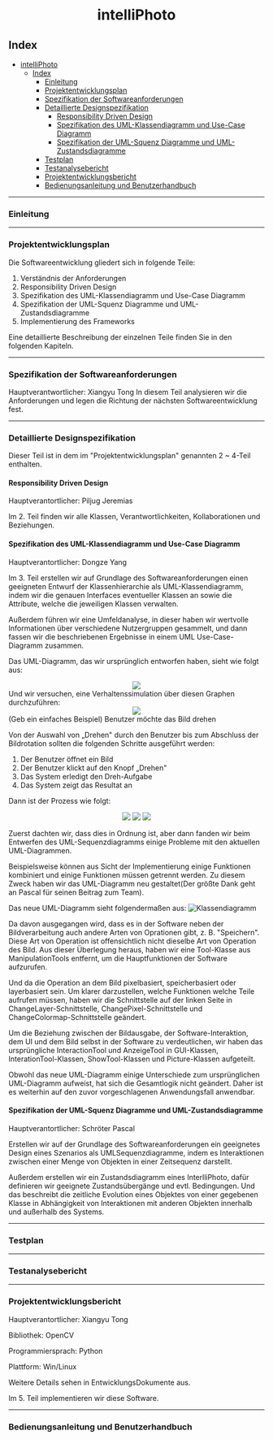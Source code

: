 <div align = "center">

# intelliPhoto

</div>

## Index
<!-- TOC -->

- [intelliPhoto](#intelliphoto)
  - [Index](#index)
    - [Einleitung](#einleitung)
    - [Projektentwicklungsplan](#projektentwicklungsplan)
    - [Spezifikation der Softwareanforderungen](#spezifikation-der-softwareanforderungen)
    - [Detaillierte Designspezifikation](#detaillierte-designspezifikation)
      - [Responsibility Driven Design](#responsibility-driven-design)
      - [Spezifikation des UML-Klassendiagramm und Use-Case Diagramm](#spezifikation-des-uml-klassendiagramm-und-use-case-diagramm)
      - [Spezifikation der UML-Squenz Diagramme und UML-Zustandsdiagramme](#spezifikation-der-uml-squenz-diagramme-und-uml-zustandsdiagramme)
    - [Testplan](#testplan)
    - [Testanalysebericht](#testanalysebericht)
    - [Projektentwicklungsbericht](#projektentwicklungsbericht)
    - [Bedienungsanleitung und Benutzerhandbuch](#bedienungsanleitung-und-benutzerhandbuch)

<!-- /TOC -->


-----------------------

### Einleitung

-----------------

### Projektentwicklungsplan
Die Softwareentwicklung gliedert sich in folgende Teile:
  1. Verständnis der Anforderungen 
  2. Responsibility Driven Design
  3. Spezifikation des UML-Klassendiagramm und Use-Case Diagramm
  4. Spezifikation der UML-Squenz Diagramme und UML-Zustandsdiagramme
  5. Implementierung des Frameworks
   
Eine detaillierte Beschreibung der einzelnen Teile finden Sie in den folgenden Kapiteln.

----------------
### Spezifikation der Softwareanforderungen
Hauptverantwortlicher: Xiangyu Tong
In diesem Teil analysieren wir die Anforderungen und legen die Richtung der nächsten Softwareentwicklung fest.

--------------
### Detaillierte Designspezifikation
Dieser Teil ist in dem im "Projektentwicklungsplan" genannten 2 ~ 4-Teil enthalten.

#### Responsibility Driven Design
Hauptverantortlicher: Piljug Jeremias  

Im 2. Teil finden wir alle Klassen, Verantwortlichkeiten, Kollaborationen und Beziehungen.  

#### Spezifikation des UML-Klassendiagramm und Use-Case Diagramm
Hauptverantortlicher: Dongze Yang  

Im 3. Teil erstellen wir auf Grundlage des Softwareanforderungen einen geeigneten Entwurf der Klassenhierarchie als UML-Klassendiagramm, indem wir die genauen Interfaces eventueller Klassen an sowie die Attribute, welche die jeweiligen Klassen verwalten.

Außerdem führen wir eine Umfeldanalyse, in dieser haben wir wertvolle Informationen über verschiedene Nutzergruppen gesammelt, und dann fassen wir die beschriebenen Ergebnisse in einem UML Use-Case-Diagramm zusammen.

Das UML-Diagramm, das wir ursprünglich entworfen haben, sieht wie folgt aus:  
<div align="center">
<img src="https://raw.githubusercontent.com/XYTong/software-engineer/master/Ue3/3.png" >
</div>
Und wir versuchen, eine Verhaltenssimulation über diesen Graphen durchzuführen:  

<div align="center">
<img src="https://raw.githubusercontent.com/XYTong/software-engineer/master/Ue3/uc1.png">
</div>
(Geb ein einfaches Beispiel) Benutzer möchte das Bild drehen 

Von der Auswahl von „Drehen" durch den Benutzer bis zum Abschluss der Bildrotation sollten die folgenden Schritte ausgeführt werden:
1. Der Benutzer öffnet ein Bild
2. Der Benutzer klickt auf den Knopf „Drehen"
3. Das System erledigt den Dreh-Aufgabe
4. Das System zeigt das Resultat an

Dann ist der Prozess wie folgt:
<div align="center">
<img src="https://raw.githubusercontent.com/XYTong/software-engineer/master/Ue3/sc1.png" >
<img src="https://raw.githubusercontent.com/XYTong/software-engineer/master/Ue3/sc2.png" >
<img src="https://raw.githubusercontent.com/XYTong/software-engineer/master/Ue3/sc3.png" >
</div>

Zuerst dachten wir, dass dies in Ordnung ist, aber dann fanden wir beim Entwerfen des UML-Sequenzdiagramms einige Probleme mit den aktuellen UML-Diagrammen.

Beispielsweise können aus Sicht der Implementierung einige Funktionen kombiniert und einige Funktionen müssen getrennt werden. Zu diesem Zweck haben wir das UML-Diagramm neu gestaltet(Der größte Dank geht an Pascal für seinen Beitrag zum Team).

Das neue UML-Diagramm sieht folgendermaßen aus:
![Klassendiagramm](https://raw.githubusercontent.com/XYTong/software-engineer/master/Ue4/Klassendiagramm_v2.svg?sanitize=true)

Da davon ausgegangen wird, dass es in der Software neben der Bildverarbeitung auch andere Arten von Oprationen gibt, z. B. "Speichern". Diese Art von Operation ist offensichtlich nicht dieselbe Art von Operation des Bild. Aus dieser Überlegung heraus, haben wir eine Tool-Klasse aus ManipulationTools entfernt, um die Hauptfunktionen der Software aufzurufen. 

Und da die Operation an dem Bild pixelbasiert, speicherbasiert oder layerbasiert sein. Um klarer darzustellen, welche Funktionen welche Teile aufrufen müssen, haben wir die Schnittstelle auf der linken Seite in ChangeLayer-Schnittstelle, ChangePixel-Schnittstelle und ChangeColormap-Schnittstelle geändert.

Um die Beziehung zwischen der Bildausgabe, der Software-Interaktion, dem UI und dem Bild selbst in der Software zu verdeutlichen, wir haben das ursprüngliche InteractionTool und AnzeigeTool in GUI-Klassen, InterationTool-Klassen, ShowTool-Klassen und Picture-Klassen aufgeteilt.

Obwohl das neue UML-Diagramm einige Unterschiede zum ursprünglichen UML-Diagramm aufweist, hat sich die Gesamtlogik nicht geändert. Daher ist es weiterhin auf den zuvor vorgeschlagenen Anwendungsfall anwendbar.

#### Spezifikation der UML-Squenz Diagramme und UML-Zustandsdiagramme
Hauptverantortlicher: Schröter Pascal  

Erstellen wir auf der Grundlage des Softwareanforderungen ein geeignetes Design eines Szenarios als UMLSequenzdiagramme, indem es Interaktionen zwischen einer Menge von Objekten in einer Zeitsequenz darstellt.  

Außerdem erstellen wir ein Zustandsdiagramm eines InterlliPhoto, dafür definieren wir geeignete Zustandsübergänge und evtl. Bedingungen. Und das beschreibt die zeitliche Evolution eines Objektes von einer gegebenen Klasse in Abhängigkeit von Interaktionen mit anderen Objekten innerhalb und außerhalb des Systems.

----------------
### Testplan

---------------
### Testanalysebericht

------------
### Projektentwicklungsbericht
Hauptverantortlicher: Xiangyu Tong  

Bibliothek: OpenCV  

Programmiersprach: Python  

Plattform: Win/Linux  

Weitere Details sehen in EntwicklungsDokumente aus.  

Im 5. Teil implementieren wir diese Software. 


--------------
### Bedienungsanleitung und Benutzerhandbuch
